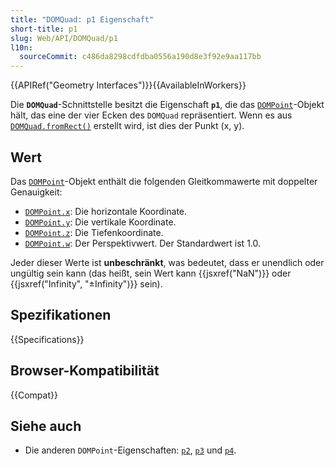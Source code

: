 ```yaml
---
title: "DOMQuad: p1 Eigenschaft"
short-title: p1
slug: Web/API/DOMQuad/p1
l10n:
  sourceCommit: c486da8298cdfdba0556a190d8e3f92e9aa117bb
---
```


{{APIRef("Geometry Interfaces")}}{{AvailableInWorkers}}

Die **`DOMQuad`**-Schnittstelle besitzt die Eigenschaft **`p1`**, die das [`DOMPoint`](/de/docs/Web/API/DOMPoint)-Objekt hält, das eine der vier Ecken des `DOMQuad` repräsentiert. Wenn es aus [`DOMQuad.fromRect()`](/de/docs/Web/API/DOMQuad/fromRect_static) erstellt wird, ist dies der Punkt (x, y).

## Wert

Das [`DOMPoint`](/de/docs/Web/API/DOMPoint)-Objekt enthält die folgenden Gleitkommawerte mit doppelter Genauigkeit:

- [`DOMPoint.x`](/de/docs/Web/API/DOMPoint/x): Die horizontale Koordinate.
- [`DOMPoint.y`](/de/docs/Web/API/DOMPoint/y): Die vertikale Koordinate.
- [`DOMPoint.z`](/de/docs/Web/API/DOMPoint/z): Die Tiefenkoordinate.
- [`DOMPoint.w`](/de/docs/Web/API/DOMPoint/w): Der Perspektivwert. Der Standardwert ist 1.0.

Jeder dieser Werte ist **unbeschränkt**, was bedeutet, dass er unendlich oder ungültig sein kann (das heißt, sein Wert kann {{jsxref("NaN")}} oder {{jsxref("Infinity", "±Infinity")}} sein).

## Spezifikationen

{{Specifications}}

## Browser-Kompatibilität

{{Compat}}

## Siehe auch

- Die anderen `DOMPoint`-Eigenschaften: [`p2`](/de/docs/Web/API/DOMQuad/p2),
  [`p3`](/de/docs/Web/API/DOMQuad/p3) und [`p4`](/de/docs/Web/API/DOMQuad/p4).
